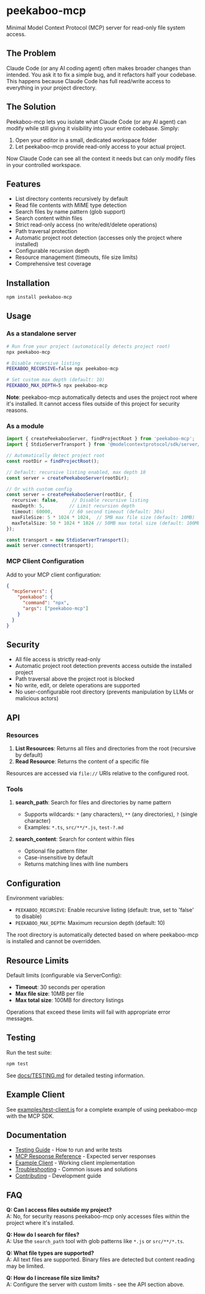 # peekaboo-mcp

Minimal Model Context Protocol (MCP) server for read-only file system access.

## The Problem

Claude Code (or any AI coding agent) often makes broader changes than intended. You ask it to fix a simple bug, and it refactors half your codebase. This happens because Claude Code has full read/write access to everything in your project directory.

## The Solution

Peekaboo-mcp lets you isolate what Claude Code (or any AI agent) can modify while still giving it visibility into your entire codebase. Simply:
1. Open your editor in a small, dedicated workspace folder
2. Let peekaboo-mcp provide read-only access to your actual project.

Now Claude Code can see all the context it needs but can only modify files in your controlled workspace.

## Features

- List directory contents recursively by default
- Read file contents with MIME type detection
- Search files by name pattern (glob support)
- Search content within files
- Strict read-only access (no write/edit/delete operations)
- Path traversal protection
- Automatic project root detection (accesses only the project where installed)
- Configurable recursion depth
- Resource management (timeouts, file size limits)
- Comprehensive test coverage

## Installation

```bash
npm install peekaboo-mcp
```

## Usage

### As a standalone server

```bash
# Run from your project (automatically detects project root)
npx peekaboo-mcp

# Disable recursive listing
PEEKABOO_RECURSIVE=false npx peekaboo-mcp

# Set custom max depth (default: 10)
PEEKABOO_MAX_DEPTH=5 npx peekaboo-mcp
```

**Note**: peekaboo-mcp automatically detects and uses the project root where it's installed. It cannot access files outside of this project for security reasons.

### As a module

```typescript
import { createPeekabooServer, findProjectRoot } from 'peekaboo-mcp';
import { StdioServerTransport } from '@modelcontextprotocol/sdk/server/stdio.js';

// Automatically detect project root
const rootDir = findProjectRoot();

// Default: recursive listing enabled, max depth 10
const server = createPeekabooServer(rootDir);

// Or with custom config
const server = createPeekabooServer(rootDir, {
  recursive: false,     // Disable recursive listing
  maxDepth: 5,         // Limit recursion depth
  timeout: 60000,      // 60 second timeout (default: 30s)
  maxFileSize: 5 * 1024 * 1024,  // 5MB max file size (default: 10MB)
  maxTotalSize: 50 * 1024 * 1024 // 50MB max total size (default: 100MB)
});

const transport = new StdioServerTransport();
await server.connect(transport);
```

### MCP Client Configuration

Add to your MCP client configuration:

```json
{
  "mcpServers": {
    "peekaboo": {
      "command": "npx",
      "args": ["peekaboo-mcp"]
    }
  }
}
```

## Security

- All file access is strictly read-only
- Automatic project root detection prevents access outside the installed project
- Path traversal above the project root is blocked
- No write, edit, or delete operations are supported
- No user-configurable root directory (prevents manipulation by LLMs or malicious actors)

## API

### Resources

1. **List Resources**: Returns all files and directories from the root (recursive by default)
2. **Read Resource**: Returns the content of a specific file

Resources are accessed via `file://` URIs relative to the configured root.

### Tools

1. **search_path**: Search for files and directories by name pattern
   - Supports wildcards: `*` (any characters), `**` (any directories), `?` (single character)
   - Examples: `*.ts`, `src/**/*.js`, `test-?.md`

2. **search_content**: Search for content within files
   - Optional file pattern filter
   - Case-insensitive by default
   - Returns matching lines with line numbers

## Configuration

Environment variables:
- `PEEKABOO_RECURSIVE`: Enable recursive listing (default: true, set to 'false' to disable)
- `PEEKABOO_MAX_DEPTH`: Maximum recursion depth (default: 10)

The root directory is automatically detected based on where peekaboo-mcp is installed and cannot be overridden.

## Resource Limits

Default limits (configurable via ServerConfig):
- **Timeout**: 30 seconds per operation
- **Max file size**: 10MB per file
- **Max total size**: 100MB for directory listings

Operations that exceed these limits will fail with appropriate error messages.

## Testing

Run the test suite:

```bash
npm test
```

See [docs/TESTING.md](docs/TESTING.md) for detailed testing information.

## Example Client

See [examples/test-client.js](examples/test-client.js) for a complete example of using peekaboo-mcp with the MCP SDK.

## Documentation

- [Testing Guide](docs/TESTING.md) - How to run and write tests
- [MCP Response Reference](docs/MCP-RESPONSES.md) - Expected server responses
- [Example Client](examples/test-client.js) - Working client implementation
- [Troubleshooting](docs/TROUBLESHOOTING.md) - Common issues and solutions
- [Contributing](CONTRIBUTING.md) - Development guide

## FAQ

**Q: Can I access files outside my project?**  
A: No, for security reasons peekaboo-mcp only accesses files within the project where it's installed.

**Q: How do I search for files?**  
A: Use the `search_path` tool with glob patterns like `*.js` or `src/**/*.ts`.

**Q: What file types are supported?**  
A: All text files are supported. Binary files are detected but content reading may be limited.

**Q: How do I increase file size limits?**  
A: Configure the server with custom limits - see the API section above.